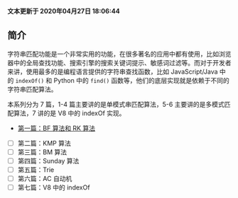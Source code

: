 **文本更新于 2020年04月27日 18:06:44**
## 简介
字符串匹配功能是一个非常实用的功能，在很多著名的应用中都有使用，比如浏览器中的全局查找功能、搜索引擎的搜索关键词提示、敏感词过滤等。而对于开发者来讲，使用最多的是编程语言提供的字符串查找函数，比如 JavaScript/Java 中的 `indexOf()` 和 Python 中的 `find()` 函数等，他们的底层实现就是依赖于不同的字符串匹配算法。

本系列分为 7 篇，1-4 篇主要讲的是单模式串匹配算法，5-6 主要讲的是多模式匹配算法，7 讲的是 V8 中的 indexOf 实现。

- [第一篇：BF 算法和 RK 算法](../algorithms/theory/articles/string/string-matching-series/bf-and-rk.md)
- [ ] 第二篇：KMP 算法
- [ ] 第三篇：BM 算法
- [ ] 第四篇：Sunday 算法
- [ ] 第五篇：Trie
- [ ] 第六篇：AC 自动机
- [ ] 第七篇：V8 中的 indexOf
